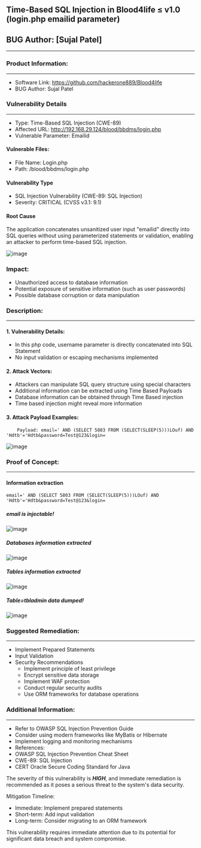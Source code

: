 **Time-Based SQL Injection in Blood4life ≤ v1.0 (login.php emailid parameter)**
---
## BUG Author: [Sujal Patel]
---
### Product Information:
---
- Software Link: https://github.com/hackerone889/Blood4life
- BUG Author: Sujal Patel

### Vulnerability Details
---
- Type: Time-Based SQL Injection (CWE-89)
- Affected URL: http://192.168.29.124/blood/bbdms/login.php
- Vulnerable Parameter: Emailid

#### Vulnerable Files:
- File Name: Login.php
- Path: /blood/bbdms/login.php

#### Vulnerability Type
- SQL Injection Vulnerability (CWE-89: SQL Injection)
- Severity: CRITICAL (CVSS v3.1: 9.1)

#### Root Cause
The application concatenates unsanitized user input "emailid" directly into SQL queries without using parameterized statements or validation, enabling an attacker to perform time-based SQL injection.

![image](https://github.com/user-attachments/assets/0e7d652f-1e2c-4b06-866e-95cfb685c93f)


### Impact:
- Unauthorized access to database information  
- Potential exposure of sensitive information (such as user passwords)  
- Possible database corruption or data manipulation

### Description:
---
#### 1. Vulnerability Details:
- In this php code, username parameter is directly concatenated into SQL Statement
- No input validation or escaping mechanisms implemented

#### 2. Attack Vectors:
- Attackers can manipulate SQL query structure using special characters
- Additional information can be extracted using Time Based Payloads
- Database information can be obtained through Time Based injection
- Time based injection might reveal more information

#### 3. Attack Payload Examples: 
```
    Payload: email=' AND (SELECT 5803 FROM (SELECT(SLEEP(5)))LOuf) AND 'Hdtb'='Hdtb&password=Test@123&login=
```

![image](https://github.com/user-attachments/assets/02cae346-8e05-4eca-a8bd-fbc5d8b63a91)


### Proof of Concept:
---
#### Information extraction
```
email=' AND (SELECT 5803 FROM (SELECT(SLEEP(5)))LOuf) AND 'Hdtb'='Hdtb&password=Test@123&login=
```
##### email is injectable!

![image](https://github.com/user-attachments/assets/32621e1e-fd67-44ea-b4b1-14cbbda465df)


##### Databases information extracted

![image](https://github.com/user-attachments/assets/95bca1a6-375b-49c2-be80-a4b9fb159daf)


##### Tables information extracted

![image](https://github.com/user-attachments/assets/1a85e8ec-791b-4a11-bb1e-386038969be6)

##### Table=tbladmin data dumped!

![image](https://github.com/user-attachments/assets/3ed014ab-1ae3-4d77-8a82-466464b6381c)

### Suggested Remediation:
---
- Implement Prepared Statements
- Input Validation
- Security Recommendations
  - Implement principle of least privilege
  - Encrypt sensitive data storage
  - Implement WAF protection
  - Conduct regular security audits
  - Use ORM frameworks for database operations

### Additional Information:
---
- Refer to OWASP SQL Injection Prevention Guide
- Consider using modern frameworks like MyBatis or Hibernate
- Implement logging and monitoring mechanisms
- References:
 - OWASP SQL Injection Prevention Cheat Sheet
 - CWE-89: SQL Injection
 - CERT Oracle Secure Coding Standard for Java

The severity of this vulnerability is ***HIGH***, and immediate remediation is recommended as it poses a serious threat to the system's data security.

Mitigation Timeline:

- Immediate: Implement prepared statements
- Short-term: Add input validation
- Long-term: Consider migrating to an ORM framework

This vulnerability requires immediate attention due to its potential for significant data breach and system compromise.




